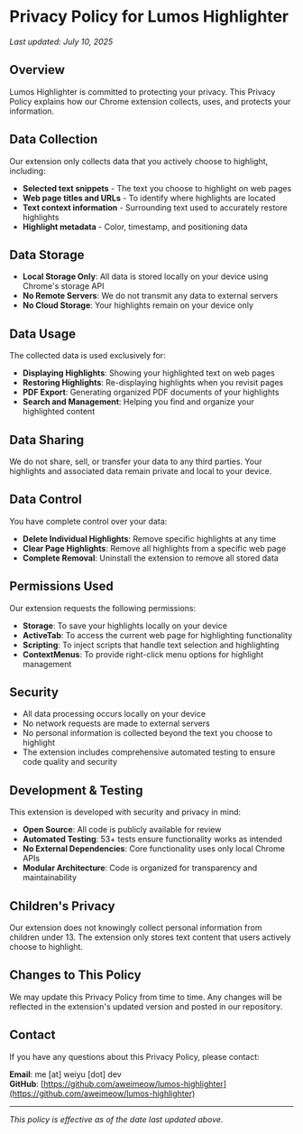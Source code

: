 # Privacy Policy for Lumos Highlighter

*Last updated: July 10, 2025*

## Overview

Lumos Highlighter is committed to protecting your privacy. This Privacy Policy explains how our Chrome extension collects, uses, and protects your information.

## Data Collection

Our extension only collects data that you actively choose to highlight, including:

- **Selected text snippets** - The text you choose to highlight on web pages
- **Web page titles and URLs** - To identify where highlights are located
- **Text context information** - Surrounding text used to accurately restore highlights
- **Highlight metadata** - Color, timestamp, and positioning data

## Data Storage

- **Local Storage Only**: All data is stored locally on your device using Chrome's storage API
- **No Remote Servers**: We do not transmit any data to external servers
- **No Cloud Storage**: Your highlights remain on your device only

## Data Usage

The collected data is used exclusively for:

- **Displaying Highlights**: Showing your highlighted text on web pages
- **Restoring Highlights**: Re-displaying highlights when you revisit pages
- **PDF Export**: Generating organized PDF documents of your highlights
- **Search and Management**: Helping you find and organize your highlighted content

## Data Sharing

We do not share, sell, or transfer your data to any third parties. Your highlights and associated data remain private and local to your device.

## Data Control

You have complete control over your data:

- **Delete Individual Highlights**: Remove specific highlights at any time
- **Clear Page Highlights**: Remove all highlights from a specific web page
- **Complete Removal**: Uninstall the extension to remove all stored data

## Permissions Used

Our extension requests the following permissions:

- **Storage**: To save your highlights locally on your device
- **ActiveTab**: To access the current web page for highlighting functionality
- **Scripting**: To inject scripts that handle text selection and highlighting
- **ContextMenus**: To provide right-click menu options for highlight management

## Security

- All data processing occurs locally on your device
- No network requests are made to external servers
- No personal information is collected beyond the text you choose to highlight
- The extension includes comprehensive automated testing to ensure code quality and security

## Development & Testing

This extension is developed with security and privacy in mind:

- **Open Source**: All code is publicly available for review
- **Automated Testing**: 53+ tests ensure functionality works as intended
- **No External Dependencies**: Core functionality uses only local Chrome APIs
- **Modular Architecture**: Code is organized for transparency and maintainability

## Children's Privacy

Our extension does not knowingly collect personal information from children under 13. The extension only stores text content that users actively choose to highlight.

## Changes to This Policy

We may update this Privacy Policy from time to time. Any changes will be reflected in the extension's updated version and posted in our repository.

## Contact

If you have any questions about this Privacy Policy, please contact:

**Email**: me [at] weiyu [dot] dev  
**GitHub**: [https://github.com/aweimeow/lumos-highlighter](https://github.com/aweimeow/lumos-highlighter)

---

*This policy is effective as of the date last updated above.*
